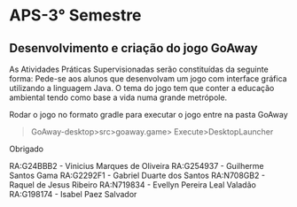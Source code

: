 # APS-3° Semestre
## Desenvolvimento e criação do jogo GoAway
As Atividades Práticas Supervisionadas serão constituídas da seguinte forma: Pede-se aos alunos que desenvolvam um jogo com interface gráfica utilizando a linguagem Java. O tema do jogo tem que conter a educação ambiental tendo como base a vida numa grande metrópole.

Rodar o jogo no formato gradle
para executar o jogo
entre na pasta GoAway
> GoAway-desktop>src>goaway.game>
Execute>DesktopLauncher

Obrigado



RA:G24BBB2 - Vinicius Marques de Oliveira
RA:G254937 - Guilherme Santos Gama
RA:G2292F1 - Gabriel Duarte dos Santos
RA:N708GB2 - Raquel de Jesus Ribeiro
RA:N719834 - Evellyn Pereira Leal Valadão
RA:G198174 - Isabel Paez Salvador


